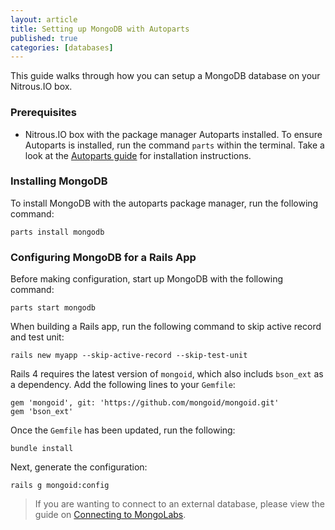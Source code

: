 ```yaml
---
layout: article
title: Setting up MongoDB with Autoparts
published: true
categories: [databases]
---
```


This guide walks through how you can setup a MongoDB database on your Nitrous.IO box.

### Prerequisites

* Nitrous.IO box with the package manager Autoparts installed. To ensure Autoparts is installed, run the command `parts` within the terminal. Take a look at the [Autoparts guide](/autoparts/) for installation instructions.

### Installing MongoDB

To install MongoDB with the autoparts package manager, run the following command:

    parts install mongodb

### Configuring MongoDB for a Rails App

Before making configuration, start up MongoDB with the following command:

    parts start mongodb

When building a Rails app, run the following command to skip active record and test unit:

    rails new myapp --skip-active-record --skip-test-unit

Rails 4 requires the latest version of `mongoid`, which also includs `bson_ext` as a dependency. Add the following lines to your `Gemfile`:

    gem 'mongoid', git: 'https://github.com/mongoid/mongoid.git'
    gem 'bson_ext'

Once the `Gemfile` has been updated, run the following:

    bundle install

Next, generate the configuration:

    rails g mongoid:config

>If you are wanting to connect to an external database, please view the guide on [Connecting to MongoLabs](/connecting-to-mongolabs).
